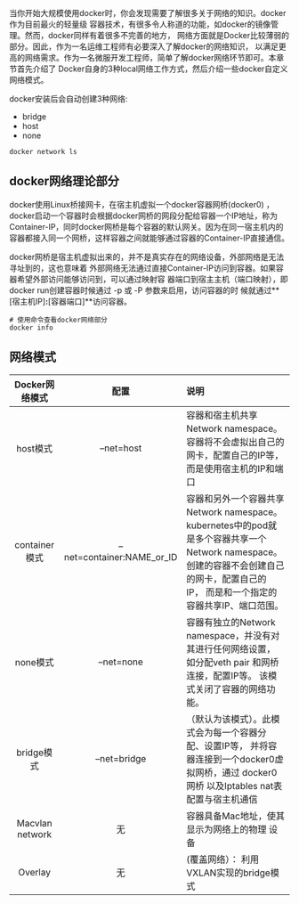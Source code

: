 当你开始大规模使用docker时，你会发现需要了解很多关于网络的知识。docker作为目前最火的轻量级 容器技术，有很多令人称道的功能，如docker的镜像管理。然而，docker同样有着很多不完善的地方，
网络方面就是Docker比较薄弱的部分。因此，作为一名运维工程师有必要深入了解docker的网络知识， 以满足更高的网络需求。作为一名微服开发工程师，简单了解docker网络环节即可。本章节首先介绍了
Docker自身的3种local网络工作方式，然后介绍一些docker自定义网络模式。

docker安装后会自动创建3种网络:

- bridge
- host
- none

```shell
docker network ls
```

## docker网络理论部分

docker使用Linux桥接网卡，在宿主机虚拟一个docker容器网桥(docker0)
，docker启动一个容器时会根据docker网桥的网段分配给容器一个IP地址，称为Container-IP，同时docker网桥是每个容器的默认网关。因为在同一宿主机内的容器都接入同一个网桥，这样容器之间就能够通过容器的Container-IP直接通信。

docker网桥是宿主机虚拟出来的，并不是真实存在的网络设备，外部网络是无法寻址到的，这也意味着 外部网络无法通过直接Container-IP访问到容器。如果容器希望外部访问能够访问到，可以通过映射容
器端口到宿主主机（端口映射），即docker run创建容器时候通过 -p 或 -P 参数来启用，访问容器的时 候就通过**[宿主机IP]**:**[容器端口]**访问容器。
```shell
# 使用命令查看docker网络部分
docker info
```

## 网络模式

|  Docker网络模式     |  配置    |  说明    |
| :--: | :------------: | :--- |
|  host模式    |  –net=host    |  容器和宿主机共享Network namespace。容器将不会虚拟出自己的网卡，配置自己的IP等，而是使用宿主机的IP和端口    |
|  container模式    |  –net=container:NAME_or_ID    | 容器和另外一个容器共享Network namespace。 kubernetes中的pod就是多个容器共享一个 Network namespace。 创建的容器不会创建自己的网卡，配置自己的 IP， 而是和一个指定的容器共享IP、端口范围。 |
|  none模式    |  –net=none    | 容器有独立的Network namespace，并没有对 其进行任何网络设置， 如分配veth pair 和网桥连接，配置IP等。 该模式关闭了容器的网络功能。 |
|  bridge模式    |     –net=bridge | （默认为该模式）。此模式会为每一个容器分 配、设置IP等， 并将容器连接到一个docker0虚拟网桥，通过 docker0网桥 以及Iptables nat表配置与宿主机通信 |
|   Macvlan network   | 无 | 容器具备Mac地址，使其显示为网络上的物理 设备 |
|  Overlay    | 无 | (覆盖网络）： 利用VXLAN实现的bridge模式 |

